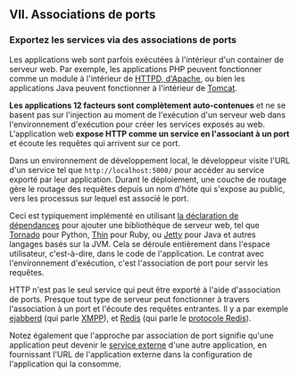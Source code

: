 ## VII. Associations de ports

### Exportez les services via des associations de ports

Les applications web sont parfois exécutées à l'intérieur d'un container de serveur web. Par exemple, les applications PHP peuvent fonctionner comme un module à l'intérieur de [HTTPD, d'Apache](http://httpd.apache.org/), ou bien les applications Java peuvent fonctionner à l'intérieur de [Tomcat](http://tomcat.apache.org/).

**Les applications 12 facteurs sont complètement auto-contenues** et ne se basent pas sur l'injection au moment de l'exécution d'un serveur web dans l'environnement d'exécution pour créer les services exposés au web. L'application web **expose HTTP comme un service en l'associant à un port** et écoute les requêtes qui arrivent sur ce port.

Dans un environnement de développement local, le développeur visite l'URL d'un service tel que `http://localhost:5000/` pour accéder au service exporté par leur application. Durant le déploiement, une couche de routage gère le routage des requêtes depuis un nom d'hôte qui s'expose au public, vers les processus sur lequel est associé le port.

Ceci est typiquement implémenté en utilisant [la déclaration de dépendances](./dependencies) pour ajouter une bibliothèque de serveur web, tel que [Tornado](http://www.tornadoweb.org/) pour Python, [Thin](http://code.macournoyer.com/thin/) pour Ruby, ou [Jetty](http://www.eclipse.org/jetty/) pour Java et autres langages basés sur la JVM. Cela se déroule entièrement dans l'espace utilisateur, c'est-à-dire, dans le code de l'application. Le contrat avec l'environnement d'exécution, c'est l'association de port pour servir les requêtes.

HTTP n'est pas le seul service qui peut être exporté à l'aide d'association de ports. Presque tout type de serveur peut fonctionner à travers l'association à un port et l'écoute des requêtes entrantes. Il y a par exemple [ejabberd](http://www.ejabberd.im/) (qui parle [XMPP](http://xmpp.org/)), et [Redis](http://redis.io/) (qui parle le [protocole Redis](http://redis.io/topics/protocol)).

Notez également que l'approche par association de port signifie qu'une application peut devenir le [service externe](./backing-services) d'une autre application, en fournissant l'URL de l'application externe dans la configuration de l'application qui la consomme.
